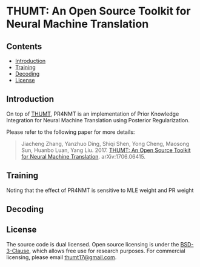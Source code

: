 # THUMT: An Open Source Toolkit for Neural Machine Translation
## Contents
* [Introduction](#introduction)
* [Training](#Training)
* [Decoding](#Decoding)
* [License](#license)

## Introduction

On top of [THUMT](http://github.com/thumt/THUMT), PR4NMT is an implementation of Prior Knowledge Integration for Neural Machine Translation using Posterior Regularization. 

Please refer to the following paper for more details:

> Jiacheng Zhang, Yanzhuo Ding, Shiqi Shen, Yong Cheng, Maosong Sun, Huanbo Luan, Yang Liu. 2017. [THUMT: An Open Source Toolkit for Neural Machine Translation](https://arxiv.org/abs/1706.06415). arXiv:1706.06415.

## Training



Noting that the effect of PR4NMT is sensitive to MLE weight and PR weight

## Decoding



## License

The source code is dual licensed. Open source licensing is under the [BSD-3-Clause](https://opensource.org/licenses/BSD-3-Clause), which allows free use for research purposes. For commercial licensing, please email [thumt17@gmail.com](mailto:thumt17@gmail.com).






